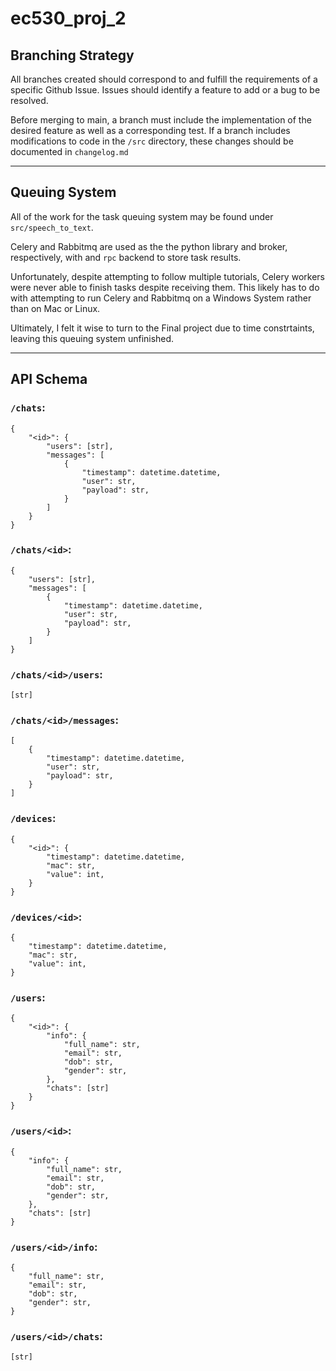 # ec530_proj_2

## Branching Strategy

All branches created should correspond to and fulfill the requirements of a specific Github Issue. 
Issues should identify a feature to add or a bug to be resolved.

Before merging to main, a branch must include the implementation of the desired feature as well as a corresponding test.
If a branch includes modifications to code in the `/src` directory, these changes should be documented in `changelog.md`

---

## Queuing System

All of the work for the task queuing system may be found under `src/speech_to_text`.

Celery and Rabbitmq are used as the the python library and broker, respectively, with and `rpc` backend to store task results.

Unfortunately, despite attempting to follow multiple tutorials, Celery workers were never able to finish tasks despite receiving them. This likely has to do with attempting to run Celery and Rabbitmq on a Windows System rather than on  Mac or Linux.

Ultimately, I felt it wise to turn to  the Final project due to time constrtaints, leaving this queuing system unfinished.

---

## API Schema

### `/chats`:

```
{
    "<id>": {
        "users": [str],
        "messages": [
            {
                "timestamp": datetime.datetime,
                "user": str,
                "payload": str,
            }
        ]
    }
}
```

### `/chats/<id>`:

```
{
    "users": [str],
    "messages": [
        {
            "timestamp": datetime.datetime,
            "user": str,
            "payload": str,
        }
    ]
}
```

### `/chats/<id>/users`:

```
[str]
```

### `/chats/<id>/messages`:

```
[
    {
        "timestamp": datetime.datetime,
        "user": str,
        "payload": str,
    }
]
```

### `/devices`:

```
{
    "<id>": {
        "timestamp": datetime.datetime,
        "mac": str,
        "value": int,
    }
}
```

### `/devices/<id>`:

```
{
    "timestamp": datetime.datetime,
    "mac": str,
    "value": int,
}
```

### `/users`:

```
{
    "<id>": {
        "info": {
            "full_name": str,
            "email": str,
            "dob": str,
            "gender": str,
        },
        "chats": [str]
    }
}
```

### `/users/<id>`:

```
{
    "info": {
        "full_name": str,
        "email": str,
        "dob": str,
        "gender": str,
    },
    "chats": [str]
}
```

### `/users/<id>/info`:

```
{
    "full_name": str,
    "email": str,
    "dob": str,
    "gender": str,
}
```

### `/users/<id>/chats`:

```
[str]
```
